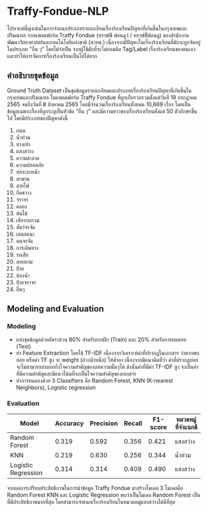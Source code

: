 # Traffy-Fondue-NLP
โปรเจกต์นี้มุ่งเน้นในการจำแนกประเภทรายละเอียดเรื่องร้องเรียนปัญหาที่เกิดขึ้นในกรุงเทพและปริมณฑล จากแพลตฟอร์ม Traffy Fondue (ทราฟฟี ฟอนดูว์ / ทราฟฟี่ฟอนดู) ของสำนักงานพัฒนาวิทยาศาสตร์และเทคโนโลยีแห่งชาติ (สวทช.) เนื่องจากมีปัญหาในเรื่องร้องเรียนที่มักจะถูกจัดอยู่ในประเภท "อื่น ๆ" โดยไม่จำเป็น จากผู้ใช้มักที่จะไม่ยอมติด Tag/Label เรื่องร้องเรียนของตนเอง และทำให้การจัดการเรื่องร้องเรียนเป็นไปได้ยาก


## คำอธิบายชุดข้อมูล
Ground Truth Dataset เป็นชุดข้อมูลรายละเอียดและประเภทเรื่องร้องเรียนปัญหาที่เกิดขึ้นในกรุงเทพและปริมณฑล ในแพลตฟอร์ม Traffy Fondue ที่ถูกเก็บรวบรวมตั้งแต่วันที่ 19 กรกฎาคม 2565 จนถึงวันที่ 8 สิงหาคม 2565 โดยมีจำนวนเรื่องร้องเรียนทั้งหมด 10,669 เรื่อง โดยเป็นข้อมูลเฉพาะเรื่องที่ถูกระบุเป็นหัวข้อ "อื่น ๆ" และมีความยาวของเรื่องร้องเรียนตั้งแต่ 50 ตัวอักษรขึ้นไป โดยมีประเภทของปัญหาดังนี้
1. ถนน
2. น้ำท่วม
3. ทางเท้า
4. แสงสว่าง
5. ความสะอาด
6. ความปลอดภัย
7. ท่อระบายน้ำ
8. สะพาน
9. สายไฟ
10. กีดขวาง
11. จราจร
12. คลอง
13. ต้นไม้
14. เสียงรบกวน
15. สัตว์จรจัด
16. เสนอแนะ
17. คนจรจัด
18. การเดินทาง
19. รถเสีย
20. สอบถาม
21. ป้าย
22. ห้องน้ำ
23. ป้ายจราจร
24. อื่นๆ

## Modeling and Evaluation

### Modeling
- แบ่งชุดข้อมูลด้วยอัตราส่วน 80% สำหรับการฝึก (Train) และ 20% สำหรับการทดสอบ (Test)
- ทำ Feature Extraction โดยใช้ TF-IDF เนื่องจากวิเคราะห์คำที่ปรากฎในเอกสาร ว่าหากพบบ่อย หรือค่า TF สูง จะ weight (ถ่วงน้ำหนัก) ให้ต่ำลง เนื่องจากมีแนวคิดที่ว่า คำที่ปรากฎบ่อยจะไม่สามารถบ่งบอกถึงใจความสำคัญของบทความนั้นๆได้ ดังนั้นคำที่มีค่า TF-IDF สูง จะเป็นคำที่มีความสำคัญและมีแนวโน้มที่จะเป็นใจความสำคัญของเอกสาร
- ทำการทดลองด้วย 3 Classifiers คือ Random Forest, KNN (K-nearest Neighbors), Logistic regression

### Evaluation
|     Model             | Accuracy | Precision | Recall | F1-score |  หมวดหมู่ที่จำแนกดี |
|-------------------|----------|-------------|---------|--------------|----------------------------|
| Random Forest |   0.319     |   0.592      |   0.356  |    0.421      |          แสงสว่าง           |
| KNN                  |   0.219     |   0.630      |   0.256  |    0.344      |            น้ำท่วม           |
| Logistic Regression | 0.314 | 0.314 | 0.409 | 0.490 | แสงสว่าง |


จากผลการเปรียบประสิทธิภาพในการนำข้อมูล Traffy Fondue มาสร้างโมเดล 3 โมเดลคือ Random Forest KNN และ Logistic Regression พบว่าเป็นโมเดล Random Forest เป็นที่มีประสิทธิภาพมากที่สุด โดยสามารถจำแนกเรื่องร้องเรียนในหมวดหมู่แสงสว่างได้ดีที่สุด
